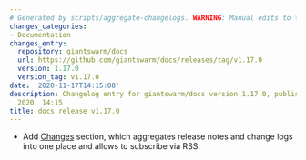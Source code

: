 ```yaml
---
# Generated by scripts/aggregate-changelogs. WARNING: Manual edits to this files will be overwritten.
changes_categories:
- Documentation
changes_entry:
  repository: giantswarm/docs
  url: https://github.com/giantswarm/docs/releases/tag/v1.17.0
  version: 1.17.0
  version_tag: v1.17.0
date: '2020-11-17T14:15:08'
description: Changelog entry for giantswarm/docs version 1.17.0, published on 17 November
  2020, 14:15
title: docs release v1.17.0
---
```


- Add [Changes](https://docs.giantswarm.io/changes/) section, which aggregates release notes and change logs into one place and allows to subscribe via RSS.
